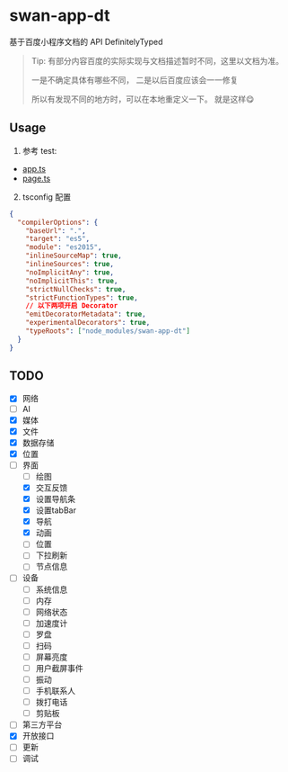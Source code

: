 # swan-app-dt

基于百度小程序文档的 API DefinitelyTyped

> Tip:
> 有部分内容百度的实际实现与文档描述暂时不同，这里以文档为准。
>
> 一是不确定具体有哪些不同，
> 二是以后百度应该会一一修复
>
> 所以有发现不同的地方时，可以在本地重定义一下。
> 就是这样😋

## Usage

1.  参考 test:

* [app.ts](https://github.com/moesuiga/swan-app-dt/blob/master/test/app.ts)
* [page.ts](https://github.com/moesuiga/swan-app-dt/blob/master/test/pages/index/index.ts)

2.  tsconfig 配置

```json
{
  "compilerOptions": {
    "baseUrl": ".",
    "target": "es5",
    "module": "es2015",
    "inlineSourceMap": true,
    "inlineSources": true,
    "noImplicitAny": true,
    "noImplicitThis": true,
    "strictNullChecks": true,
    "strictFunctionTypes": true,
    // 以下两项开启 Decorator
    "emitDecoratorMetadata": true,
    "experimentalDecorators": true,
    "typeRoots": ["node_modules/swan-app-dt"]
  }
}
```

## TODO

- [x] 网络
- [ ] AI
- [x] 媒体
- [x] 文件
- [x] 数据存储
- [x] 位置
- [ ] 界面
  + [ ] 绘图
  + [x] 交互反馈
  + [x] 设置导航条
  + [x] 设置tabBar
  + [x] 导航
  + [x] 动画
  + [ ] 位置
  + [ ] 下拉刷新
  + [ ] 节点信息
- [ ] 设备
  + [ ] 系统信息
  + [ ] 内存
  + [ ] 网络状态
  + [ ] 加速度计
  + [ ] 罗盘
  + [ ] 扫码
  + [ ] 屏幕亮度
  + [ ] 用户截屏事件
  + [ ] 振动
  + [ ] 手机联系人
  + [ ] 拨打电话
  + [ ] 剪贴板
- [ ] 第三方平台
- [x] 开放接口
- [ ] 更新
- [ ] 调试
